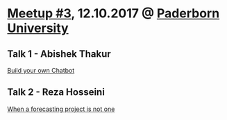 # [Meetup #3](https://www.meetup.com/preview/Data-Science-Paderborn/events/241784075), 12.10.2017 @ [Paderborn University](http://www.uni-paderborn.de/)
## Talk 1 - Abishek Thakur
[Build your own Chatbot](https://github.com/DataScience-Meetup-Paderborn/talks/blob/master/meetup-1-2017-10/build%20your%20own%20chatbot%20-%20paderborn%20oct%202017.pdf)

## Talk 2 - Reza Hosseini
[When a forecasting project is not one](https://github.com/DataScience-Meetup-Paderborn/talks/blob/master/meetup-1-2017-10/When%20a%20forecasting%20project%20is%20not%20one.pdf)
